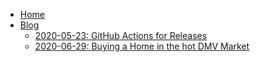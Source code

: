  * [Home](/)
 * [Blog](blog/blog.md)
   * [2020-05-23: GitHub Actions for Releases](blog/2021/05-23.md)
   * [2020-06-29: Buying a Home in the hot DMV Market](blog/2021/06-29.md)
